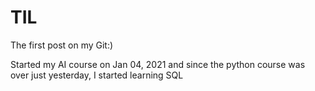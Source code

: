 # TIL

The first post on my Git:)

Started my AI course on Jan 04, 2021 and since the python course was over just yesterday, I started learning SQL


